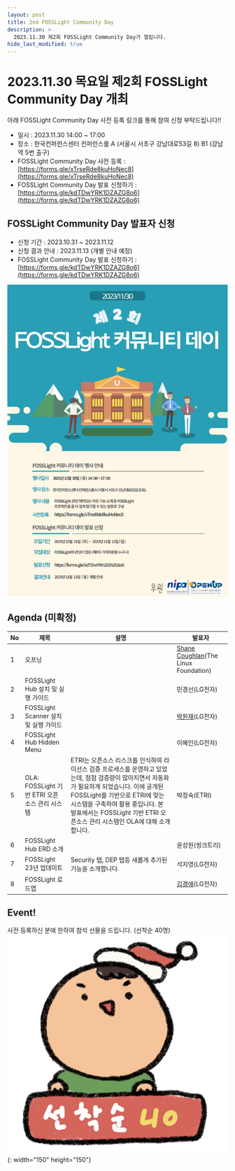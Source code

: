 ```yaml
---
layout: post
title: 2nd FOSSLight Community Day
description: >
  2023.11.30 제2회 FOSSLight Community Day가 열립니다.
hide_last_modified: true
---
```


# 2023.11.30 목요일 제2회 FOSSLight Community Day 개최
아래 FOSSLight Community Day 사전 등록 링크를 통해 참여 신청 부탁드립니다!!
 - 일시 : 2023.11.30 14:00 ~ 17:00
 - 장소 : 한국컨퍼런스센터 컨퍼런스룸 A (서울시 서초구 강남대로53길 8) B1 (강남역 5번 출구)
 - FOSSLight Community Day 사전 등록 : [https://forms.gle/xTrseRde8kuHoNec8](https://forms.gle/xTrseRde8kuHoNec8)
 - FOSSLight Community Day 발표 신청하기 : [https://forms.gle/kdTDwYRK1DZAZG8o6](https://forms.gle/kdTDwYRK1DZAZG8o6)

## FOSSLight Community Day 발표자 신청 
- 신청 기간 : 2023.10.31 ~ 2023.11.12
- 신청 결과 안내 : 2023.11.13 (개별 안내 예정)
- FOSSLight Community Day 발표 신청하기 : [https://forms.gle/kdTDwYRK1DZAZG8o6](https://forms.gle/kdTDwYRK1DZAZG8o6)

![](../../assets/img/news/FL_DAY_2_logo.jpg)


## Agenda (미확정)
|No|제목|설명|발표자|    
|--|----|-----|-----| 
|1|오프닝||[Shane Coughlan](https://www.linkedin.com/in/shanecoughlan/?originalSubdomain=jp)(The Linux Foundation)|
|2|FOSSLight Hub 설치 및 실행 가이드||민경선(LG전자)|
|3|FOSSLight Scanner 설치 및 실행 가이드||[박원재](https://www.linkedin.com/in/wonjae-park/)(LG전자)|
|4|FOSSLight Hub Hidden Menu||이혜인(LG전자)|
|5|OLA: FOSSLight 기반 ETRI 오픈 소스 관리 시스템|ETRI는 오픈소스 리스크를 인식하여 라이선스 검증 프로세스를 운영하고 있었는데, 점점 검증량이 많아지면서 자동화가 필요하게 되었습니다. 이에 공개된 FOSSLight를 기반으로 ETRI에 맞는 시스템을 구축하여 활용 중입니다. 본 발표에서는 FOSSLight 기반 ETRI 오픈소스 관리 시스템인 OLA에 대해 소개합니다.|박정숙(ETRI)|
|6|FOSSLight Hub ERD 소개||윤성원(씽크트리)|
|7|FOSSLight 23년 업데이트|Security 탭, DEP 탭등 새롭게 추가된 기능을 소개합니다.|석지영(LG전자)|
|8|FOSSLight 로드맵||[김경애](https://www.linkedin.com/in/kyoungae-kim-597a1630/)(LG전자)|



## Event!
사전 등록하신 분에 한하여 참석 선물을 드립니다. (선착순 40명)       
![](../../assets/img/news/FL_day_2_gift.png){: width="150" height="150"}